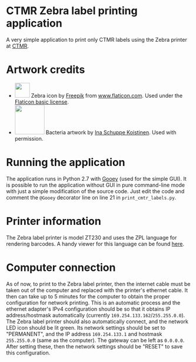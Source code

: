# CTMR Zebra label printing application
A very simple application to print only CTMR labels using the Zebra printer
at [CTMR](http://ki.se/en/research/centre-for-translational-microbiome-research-ctmr).

# Artwork credits
* <img src="https://image.flaticon.com/icons/svg/141/141701.svg" width=40> Zebra icon by [Freepik](www.freepik.com) from www.flaticon.com. Used under the [Flaticon basic license](http://file000.flaticon.com/downloads/license/license.pdf).
* <img src="http://ki.se/sites/default/files/styles/1_of_3/public/ina-ctmr_0.jpg?itok=AWJgtpVZ" width=80> Bacteria artwork by [Ina Schuppe Koistinen](http://www.inasakvareller.se/). Used with permission.

# Running the application
The application runs in Python 2.7 with
[Gooey](https://github.com/chriskiehl/Gooey) (used for the simple GUI). It is
possible to run the application without GUI in pure command-line mode with
just a simple modification of the source code. Just edit the code and comment
the `@Gooey` decorator line on line 21 in `print_cmtr_labels.py`.

# Printer information
The Zebra label printer is model ZT230 and uses the ZPL language for rendering
barcodes. A handy viewer for this language can be found [here](http://labelary.com/viewer.html).

# Computer connection
As of now, to print to the Zebra label printer, then the internet cable must be taken out of the
computer and replaced with the printer's ethernet cable.
It then can take up to 5 minutes for the computer to obtain the proper configuration for network
printing.
This is an automatic process and the ethernet adapter's IPv4 configuration should be so that it
obtains IP address/hostmask automatically (currently `169.254.133.162`/`255.255.0.0`).
The Zebra label printer should also automatically connect, and the network LED icon should be
lit green.
Its network settings should be set to "PERMANENT", and the IP address `169.254.133.1` and hostmask
`255.255.0.0` (same as the computer). The gateway can be left as `0.0.0.0`. After setting these,
then the network settings should be "RESET" to save this configuration.
